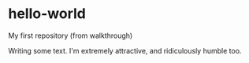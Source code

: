 hello-world
===========

My first repository (from walkthrough)

Writing some text. I'm extremely attractive, and ridiculously humble too.
